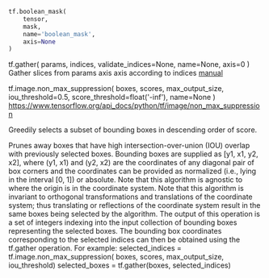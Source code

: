 ```python
tf.boolean_mask(
    tensor,
    mask,
    name='boolean_mask',
    axis=None
)
```


tf.gather(
    params,
    indices,
    validate_indices=None,
    name=None,
    axis=0
)
Gather slices from params axis axis according to indices [manual](https://www.tensorflow.org/api_docs/python/tf/gather)



tf.image.non_max_suppression(
    boxes,
    scores,
    max_output_size,
    iou_threshold=0.5,
    score_threshold=float('-inf'),
    name=None
)
https://www.tensorflow.org/api_docs/python/tf/image/non_max_suppression

Greedily selects a subset of bounding boxes in descending order of score.

Prunes away boxes that have high intersection-over-union (IOU) overlap with previously selected boxes. Bounding boxes are supplied as [y1, x1, y2, x2], where (y1, x1) and (y2, x2) are the coordinates of any diagonal pair of box corners and the coordinates can be provided as normalized (i.e., lying in the interval [0, 1]) or absolute. Note that this algorithm is agnostic to where the origin is in the coordinate system. Note that this algorithm is invariant to orthogonal transformations and translations of the coordinate system; thus translating or reflections of the coordinate system result in the same boxes being selected by the algorithm. The output of this operation is a set of integers indexing into the input collection of bounding boxes representing the selected boxes. The bounding box coordinates corresponding to the selected indices can then be obtained using the tf.gather operation. For example: selected_indices = tf.image.non_max_suppression( boxes, scores, max_output_size, iou_threshold) selected_boxes = tf.gather(boxes, selected_indices)
